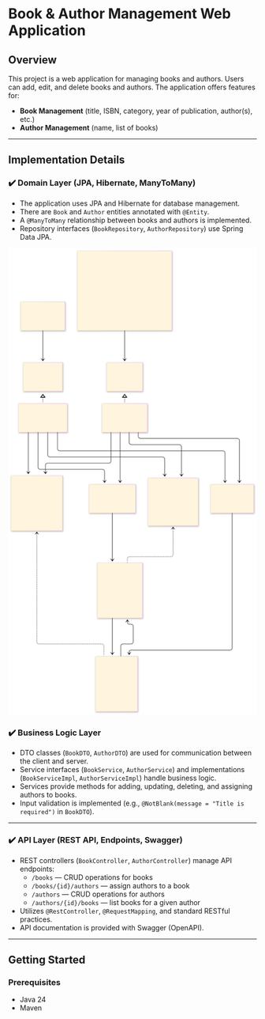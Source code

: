 # Book & Author Management Web Application

## Overview
This project is a web application for managing books and authors. Users can add, edit, and delete books and authors. The application offers features for:

- **Book Management** (title, ISBN, category, year of publication, author(s), etc.)
- **Author Management** (name, list of books)
---
## Implementation Details

### ✔️ Domain Layer (JPA, Hibernate, ManyToMany)
- The application uses JPA and Hibernate for database management.
- There are `Book` and `Author` entities annotated with `@Entity`.
- A `@ManyToMany` relationship between books and authors is implemented.
- Repository interfaces (`BookRepository`, `AuthorRepository`) use Spring Data JPA.
<div align="center">
<img src="https://raw.githubusercontent.com/GeorgiosVs/eshop-springboot/main/ERD.svg" alt="ER Diagram" width="800"/>
</div>

### ✔️ Business Logic Layer
- DTO classes (`BookDTO`, `AuthorDTO`) are used for communication between the client and server.
- Service interfaces (`BookService`, `AuthorService`) and implementations (`BookServiceImpl`, `AuthorServiceImpl`) handle business logic.
- Services provide methods for adding, updating, deleting, and assigning authors to books.
- Input validation is implemented (e.g., `@NotBlank(message = "Title is required")` in `BookDTO`).

---

### ✔️ API Layer (REST API, Endpoints, Swagger)
- REST controllers (`BookController`, `AuthorController`) manage API endpoints:
    - `/books` — CRUD operations for books
    - `/books/{id}/authors` — assign authors to a book
    - `/authors` — CRUD operations for authors
    - `/authors/{id}/books` — list books for a given author
- Utilizes `@RestController`, `@RequestMapping`, and standard RESTful practices.
- API documentation is provided with Swagger (OpenAPI).

---

## Getting Started

### Prerequisites
- Java 24
- Maven
